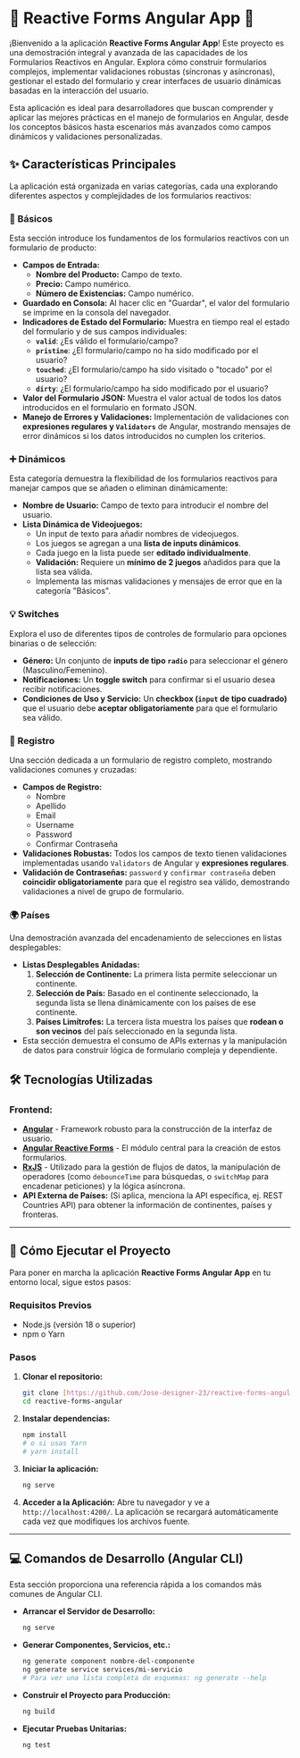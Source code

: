 # 📝 Reactive Forms Angular App 🚀

¡Bienvenido a la aplicación **Reactive Forms Angular App**! Este proyecto es una demostración integral y avanzada de las capacidades de los Formularios Reactivos en Angular. Explora cómo construir formularios complejos, implementar validaciones robustas (síncronas y asíncronas), gestionar el estado del formulario y crear interfaces de usuario dinámicas basadas en la interacción del usuario.

Esta aplicación es ideal para desarrolladores que buscan comprender y aplicar las mejores prácticas en el manejo de formularios en Angular, desde los conceptos básicos hasta escenarios más avanzados como campos dinámicos y validaciones personalizadas.

## ✨ Características Principales

La aplicación está organizada en varias categorías, cada una explorando diferentes aspectos y complejidades de los formularios reactivos:

### 📄 Básicos

Esta sección introduce los fundamentos de los formularios reactivos con un formulario de producto:

* **Campos de Entrada:**
    * **Nombre del Producto:** Campo de texto.
    * **Precio:** Campo numérico.
    * **Número de Existencias:** Campo numérico.
* **Guardado en Consola:** Al hacer clic en "Guardar", el valor del formulario se imprime en la consola del navegador.
* **Indicadores de Estado del Formulario:** Muestra en tiempo real el estado del formulario y de sus campos individuales:
    * **`valid`**: ¿Es válido el formulario/campo?
    * **`pristine`**: ¿El formulario/campo no ha sido modificado por el usuario?
    * **`touched`**: ¿El formulario/campo ha sido visitado o "tocado" por el usuario?
    * **`dirty`**: ¿El formulario/campo ha sido modificado por el usuario?
* **Valor del Formulario JSON:** Muestra el valor actual de todos los datos introducidos en el formulario en formato JSON.
* **Manejo de Errores y Validaciones:** Implementación de validaciones con **expresiones regulares y `Validators`** de Angular, mostrando mensajes de error dinámicos si los datos introducidos no cumplen los criterios.

### ➕ Dinámicos

Esta categoría demuestra la flexibilidad de los formularios reactivos para manejar campos que se añaden o eliminan dinámicamente:

* **Nombre de Usuario:** Campo de texto para introducir el nombre del usuario.
* **Lista Dinámica de Videojuegos:**
    * Un input de texto para añadir nombres de videojuegos.
    * Los juegos se agregan a una **lista de inputs dinámicos**.
    * Cada juego en la lista puede ser **editado individualmente**.
    * **Validación:** Requiere un **mínimo de 2 juegos** añadidos para que la lista sea válida.
    * Implementa las mismas validaciones y mensajes de error que en la categoría "Básicos".

### 💡 Switches

Explora el uso de diferentes tipos de controles de formulario para opciones binarias o de selección:

* **Género:** Un conjunto de **inputs de tipo `radio`** para seleccionar el género (Masculino/Femenino).
* **Notificaciones:** Un **toggle switch** para confirmar si el usuario desea recibir notificaciones.
* **Condiciones de Uso y Servicio:** Un **checkbox (`input` de tipo cuadrado)** que el usuario debe **aceptar obligatoriamente** para que el formulario sea válido.

### 🔐 Registro

Una sección dedicada a un formulario de registro completo, mostrando validaciones comunes y cruzadas:

* **Campos de Registro:**
    * Nombre
    * Apellido
    * Email
    * Username
    * Password
    * Confirmar Contraseña
* **Validaciones Robustas:** Todos los campos de texto tienen validaciones implementadas usando `Validators` de Angular y **expresiones regulares**.
* **Validación de Contraseñas:** `password` y `confirmar contraseña` deben **coincidir obligatoriamente** para que el registro sea válido, demostrando validaciones a nivel de grupo de formulario.

### 🌍 Países

Una demostración avanzada del encadenamiento de selecciones en listas desplegables:

* **Listas Desplegables Anidadas:**
    1.  **Selección de Continente:** La primera lista permite seleccionar un continente.
    2.  **Selección de País:** Basado en el continente seleccionado, la segunda lista se llena dinámicamente con los países de ese continente.
    3.  **Países Limítrofes:** La tercera lista muestra los países que **rodean o son vecinos** del país seleccionado en la segunda lista.
* Esta sección demuestra el consumo de APIs externas y la manipulación de datos para construir lógica de formulario compleja y dependiente.

## 🛠️ Tecnologías Utilizadas

### Frontend:

* [**Angular**](https://angular.io/) - Framework robusto para la construcción de la interfaz de usuario.
* [**Angular Reactive Forms**](https://angular.io/guide/reactive-forms) - El módulo central para la creación de estos formularios.
* [**RxJS**](https://rxjs.dev/) - Utilizado para la gestión de flujos de datos, la manipulación de operadores (como `debounceTime` para búsquedas, o `switchMap` para encadenar peticiones) y la lógica asíncrona.
* **API Externa de Países:** (Si aplica, menciona la API específica, ej. REST Countries API) para obtener la información de continentes, países y fronteras.

---

## 🚀 Cómo Ejecutar el Proyecto

Para poner en marcha la aplicación **Reactive Forms Angular App** en tu entorno local, sigue estos pasos:

### Requisitos Previos

* Node.js (versión 18 o superior)
* npm o Yarn

### Pasos

1.  **Clonar el repositorio:**
    ```bash
    git clone [https://github.com/Jose-designer-23/reactive-forms-angular](https://github.com/Jose-designer-23/reactive-forms-angular)
    cd reactive-forms-angular
    ```

2.  **Instalar dependencias:**
    ```bash
    npm install
    # o si usas Yarn
    # yarn install
    ```

3.  **Iniciar la aplicación:**
    ```bash
    ng serve
    ```

4.  **Acceder a la Aplicación:**
    Abre tu navegador y ve a `http://localhost:4200/`. La aplicación se recargará automáticamente cada vez que modifiques los archivos fuente.

---

## 💻 Comandos de Desarrollo (Angular CLI)

Esta sección proporciona una referencia rápida a los comandos más comunes de Angular CLI.

* **Arrancar el Servidor de Desarrollo:**
    ```bash
    ng serve
    ```
* **Generar Componentes, Servicios, etc.:**
    ```bash
    ng generate component nombre-del-componente
    ng generate service services/mi-servicio
    # Para ver una lista completa de esquemas: ng generate --help
    ```
* **Construir el Proyecto para Producción:**
    ```bash
    ng build
    ```
* **Ejecutar Pruebas Unitarias:**
    ```bash
    ng test
    ```
